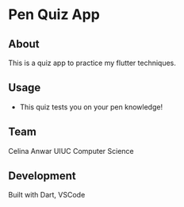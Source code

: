 # Pen Quiz App

## About
This is a quiz app to practice my flutter techniques. 

## Usage
- This quiz tests you on your pen knowledge!

## Team
Celina Anwar
UIUC Computer Science


## Development
Built with Dart, VSCode

